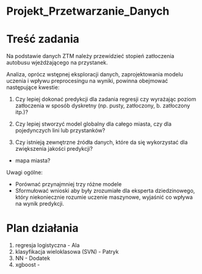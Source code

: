 # Projekt_Przetwarzanie_Danych

# Treść zadania

Na podstawie danych ZTM należy przewidzieć stopień zatłoczenia autobusu wjeżdżającego na przystanek.

Analiza, oprócz wstępnej eksploracji danych, zaprojektowania modelu uczenia i wpływu preprocesingu na wyniki, powinna obejmować następujące kwestie:

1. Czy lepiej dokonać predykcji dla zadania regresji czy wyrażając poziom zatłoczenia w sposób dyskretny (np. pusty, zatłoczony, b. zatłoczony itp.)?

2. Czy lepiej stworzyć model globalny dla całego miasta, czy dla pojedynczych lini lub przystanków?

3. Czy istnieją zewnętrzne źródła danych, które da się wykorzystać dla zwiększenia jakości predykcji?
- mapa miasta? 


Uwagi ogólne:
- Porównać przynajmniej trzy różne modele 
- Sformułować wnioski aby były zrozumiałe dla eksperta dziedzinowego, który niekoniecznie rozumie uczenie maszynowe, wyjaśnić co wpływa na wynik predykcji.

# Plan działania

1. regresja logistyczna - Ala
3. klasyfikacja wieloklasowa (SVN) - Patryk
4. NN - Dodatek
5. xgboost -